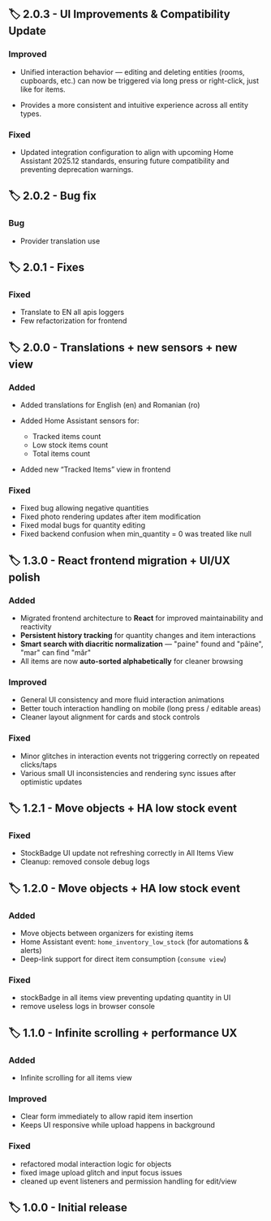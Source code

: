## 🏷️ 2.0.3 - UI Improvements & Compatibility Update

### Improved

- Unified interaction behavior — editing and deleting entities (rooms, cupboards, etc.) can now be triggered via long press or right-click, just like for items.

- Provides a more consistent and intuitive experience across all entity types.

### Fixed

- Updated integration configuration to align with upcoming Home Assistant 2025.12 standards, ensuring future compatibility and preventing deprecation warnings.

## 🏷️ 2.0.2 - Bug fix

### Bug

- Provider translation use

## 🏷️ 2.0.1 - Fixes

### Fixed

- Translate to EN all apis loggers
- Few refactorization for frontend

## 🏷️ 2.0.0 - Translations + new sensors + new view

### Added

- Added translations for English (en) and Romanian (ro)
- Added Home Assistant sensors for:

  - Tracked items count
  - Low stock items count
  - Total items count

- Added new “Tracked Items” view in frontend

### Fixed

- Fixed bug allowing negative quantities
- Fixed photo rendering updates after item modification
- Fixed modal bugs for quantity editing
- Fixed backend confusion when min_quantity = 0 was treated like null

## 🏷️ 1.3.0 - React frontend migration + UI/UX polish

### Added

- Migrated frontend architecture to **React** for improved maintainability and reactivity
- **Persistent history tracking** for quantity changes and item interactions
- **Smart search with diacritic normalization** — "paine" found and "pâine", "mar" can find "măr"
- All items are now **auto-sorted alphabetically** for cleaner browsing

### Improved

- General UI consistency and more fluid interaction animations
- Better touch interaction handling on mobile (long press / editable areas)
- Cleaner layout alignment for cards and stock controls

### Fixed

- Minor glitches in interaction events not triggering correctly on repeated clicks/taps
- Various small UI inconsistencies and rendering sync issues after optimistic updates

## 🏷️ 1.2.1 - Move objects + HA low stock event

### Fixed

- StockBadge UI update not refreshing correctly in All Items View
- Cleanup: removed console debug logs

## 🏷️ 1.2.0 - Move objects + HA low stock event

### Added

- Move objects between organizers for existing items
- Home Assistant event: `home_inventory_low_stock` (for automations & alerts)
- Deep-link support for direct item consumption (`consume view`)

### Fixed

- stockBadge in all items view preventing updating quantity in UI
- remove useless logs in browser console

## 🏷️ 1.1.0 - Infinite scrolling + performance UX

### Added

- Infinite scrolling for all items view

### Improved

- Clear form immediately to allow rapid item insertion
- Keeps UI responsive while upload happens in background

### Fixed

- refactored modal interaction logic for objects
- fixed image upload glitch and input focus issues
- cleaned up event listeners and permission handling for edit/view

## 🏷️ 1.0.0 - Initial release

